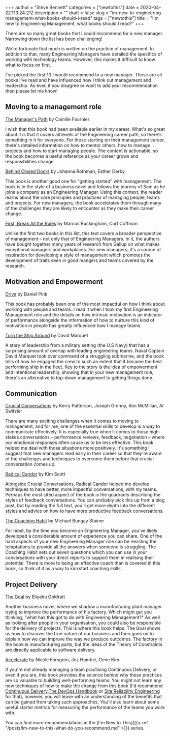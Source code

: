 +++
author = "Steve Bennett"
categories = ["newtothis"]
date = 2020-04-22T13:24:21Z
description = ""
draft = false
slug = "im-new-to-engineering-management-what-books-should-i-read"
tags = ["newtothis"]
title = "I'm new to Engineering Management, what books should I read?"
+++

There are so many great books that I could recommend for a new manager. Narrowing down the list has been challenging!

We're fortunate that much is written on the practice of management. In addition to that, many Engineering Managers have detailed the specifics of working with technology teams. However, this makes it difficult to know what to focus on first.

I've picked the first 10 I would recommend to a new manager. These are all books I've read and have influenced how I think out management and leadership. As ever, if you disagree or want to add your recommendation then please let me know!

## Moving to a management role

[The Manager's Path](https://amzn.to/3axPlER) by Camille Fournier

I wish that this book had been available earlier in my career. What's so great about it is that it covers all levels of the Engineering career path, so there's something in it for everyone. For those starting on their management career, there's detailed information on how to mentor others, how to manage projects and how to start managing people. The content is actionable, so the book becomes a useful reference as your career grows and responsibilities change.

[Behind Closed Doors](https://amzn.to/350ex5R) by Johanna Rothman, Esther Derby

This book is another good one for "getting started" with management. The book is in the style of a business novel and follows the journey of Sam as he joins a company as an Engineering Manager. Using this context, the reader learns about the core principles and practices of managing people, teams and projects. For new managers, the book accelerates them through many of the challenges they are likely to encounter as they make their career change.

[First, Break All the Rules](https://amzn.to/2S0E3CV) by Marcus Buckingham, Curt Coffman

Unlike the first two books in this list, this text covers a broader perspective of management &#8211; not only that of Engineering Managers. In it, the authors have bought together many years of research from Gallup on what makes exceptional managers and workplaces. For new managers, it's a source of inspiration for developing a style of management which promotes the development of traits seen in good mangers and teams covered by the research.

## Motivation and Empowerment

[Drive](https://amzn.to/2KlRhpA) by Daniel Pink

This book has probably been one of the most impactful on how I think about working with people and teams. I read it when I took my first Engineering Management role and the details on how intrinsic motivation is an indicator of performance alongside the information of how to nurture this kind of motivation in people has greatly influenced how I manage teams.

[Turn the Ship Around](https://amzn.to/2VM3wRD) by David Marquet

A story of leadership from a military setting (the U.S Navy) that has a surprising amount of overlap with leading engineering teams. Naval Captain David Marquet took over command of a struggling submarine, and the book tells of how he engaged the crew to such an extent that it became the best performing ship in the fleet. Key to the story is the idea of empowerment and intentional leadership, showing that in your new management role, there's an alternative to top-down management to getting things done.

## Communication

[Crucial Conversations](https://amzn.to/2S1Aqwy) by Kerry Patterson, Joseph Grenny, Ron McMillan, Al Switzler

There are many exciting challenges when it comes to moving to management, and for me, one of the essential skills to develop is a way to communicate effectively. It is especially true when it comes to those high-stakes conversations &#8211; performance reviews, feedback, negotiation &#8211; where our emotional responses often cause us to be less effective. This book helped me deal with those situations more positively. It's something I suggest that new managers read early in their career so that they're aware of the challenges and techniques to overcome them before that crucial conversation comes up.

[Radical Candor](https://amzn.to/3axQfBf) by Kim Scott

Alongside Crucial Conversations, Radical Candor helped me develop techniques to have better, more impactful conversations, with my teams. Perhaps the most cited aspect of the book is the quadrants describing the styles of feedback conversations. You can probably pick this up from a blog post, but by reading the full text, you'll get more depth into the different styles and advice on how to have more productive feedback conversations.

[The Coaching Habit](https://amzn.to/3azU3lT) by Michael Bungay Stainer

For most, by the time you become an Engineering Manager, you've likely developed a considerable amount of experience you can share. One of the hard aspects of your new Engineering Manager role can be resisting the temptations to provide all the answers when someone is struggling. The Coaching Habit sets out seven questions which you can use in your conversations with your direct reports to support them in realising their potential. There is more to being an effective coach than is covered in this book, so think of it as a way to kickstart coaching skills.

## Project Delivery

[The Goal](https://amzn.to/2yDCdRi) by Eliyahu Goldratt

Another business novel, where we shadow a manufacturing plant manager trying to improve the performance of his factory. Which might get you thinking, "what has this got to do with Engineering Management?" As well as looking after people in your organisation, you could also be responsible for the delivery of projects. This is where this book helps. The Goal shows us how to discover the true nature of our business and then goes on to explain how we can improve the way we produce outcomes. The factory in the book is manufacturing parts, but the ideas of the Theory of Constraints are directly applicable to software delivery.

[Accelerate](https://amzn.to/3bpJWRE) by Nicole Forsgren, Jez Humble, Gene Kim

If you're not already managing a team practising Continuous Delivery, or even if you are, this book provides the science behind why these practices are so valuable to building well-performing teams. You might not learn any new techniques of how to make the change from this book (I'd recommend [Continuous Delivery](https://amzn.to/3asF396),[The DevOps Handbook](https://amzn.to/3an8Hg4) or [Site Reliability Engineering](https://amzn.to/3bxeC3m) for that), however, you will leave with an understanding of the benefits that can be gained from taking such approaches. You'll also learn about some useful starter metrics for measuring the performance of the teams you work with.

You can find more recommendations in the [I'm New to This]({{< ref "/posts/im-new-to-this-what-do-you-recommend.md" >}}) series.